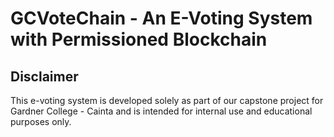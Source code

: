 # GCVoteChain - An E-Voting System with Permissioned Blockchain

## Disclaimer
This e-voting system is developed solely as part of our capstone project for Gardner College - Cainta and is intended for internal use and educational purposes only.
